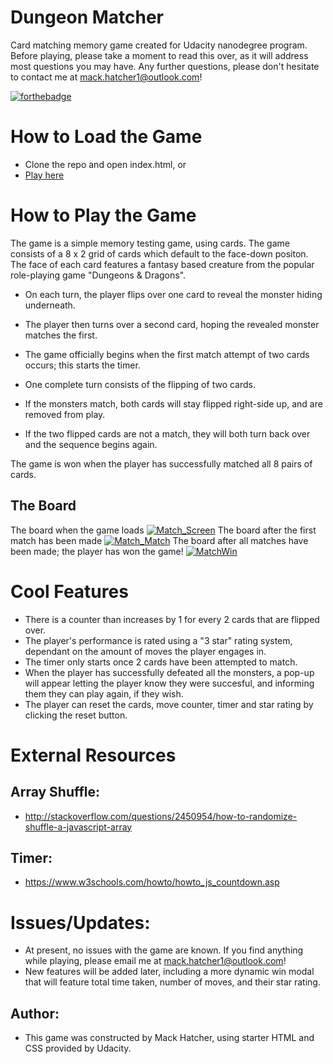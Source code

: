 # Dungeon Matcher
Card matching memory game created for Udacity nanodegree program. Before playing, please take a moment to read this over, as it will address most questions you may have. Any further questions, please don't hesitate to contact me at mack.hatcher1@outlook.com! 

[![forthebadge](https://forthebadge.com/images/badges/gluten-free.svg)](https://forthebadge.com)

# How to Load the Game
* Clone the repo and open index.html, or
* [Play here](https://mackhatcher.github.io/memorygame1/)

# How to Play the Game
The game is a simple memory testing game, using cards. The game consists of a 8 x 2 grid of cards which default to the face-down positon.
The face of each card features a fantasy based creature from the popular role-playing game "Dungeons & Dragons".

* On each turn, the player flips over one card to reveal the monster hiding underneath. 
* The player then turns over a second card, hoping the revealed monster matches the first.
* The game officially begins when the first match attempt of two cards occurs; this starts the timer. 
* One complete turn consists of the flipping of two cards. 

* If the monsters match, both cards will stay flipped right-side up, and are removed from play. 
* If the two flipped cards are not a match, they will both turn back over and the sequence begins again.

The game is won when the player has successfully matched all 8 pairs of cards. 
## The Board
The board when the game loads
<a href="https://ibb.co/kmCpRn"><img src="https://preview.ibb.co/cBx0XS/Match_Screen.jpg" alt="Match_Screen" border="0"></a>
The board after the first match has been made
<a href="https://ibb.co/dE60Gn"><img src="https://preview.ibb.co/fuPWNS/Match_Match.jpg" alt="Match_Match" border="0"></a>
The board after all matches have been made; the player has won the game!
<a href="https://ibb.co/jbXjsS"><img src="https://preview.ibb.co/dpJPsS/MatchWin.jpg" alt="MatchWin" border="0"></a>

# Cool Features
* There is a counter than increases by 1 for every 2 cards that are flipped over.
* The player's performance is rated using a "3 star" rating system, dependant on the amount of moves the player engages in.
* The timer only starts once 2 cards have been attempted to match.
* When the player has successfully defeated all the monsters, a pop-up will appear letting the player know they were succesful, and informing them they can play again, if they wish.
* The player can reset the cards, move counter, timer and star rating by clicking the reset button.

# External Resources

## Array Shuffle:
* http://stackoverflow.com/questions/2450954/how-to-randomize-shuffle-a-javascript-array

## Timer:
* https://www.w3schools.com/howto/howto_js_countdown.asp

# Issues/Updates:
* At present, no issues with the game are known. If you find anything while playing, please email me at mack.hatcher1@outlook.com!
* New features will be added later, including a more dynamic win modal that will feature total time taken, number of moves, and their star rating.
## Author:
* This game was constructed by Mack Hatcher, using starter HTML and CSS provided by Udacity. 
